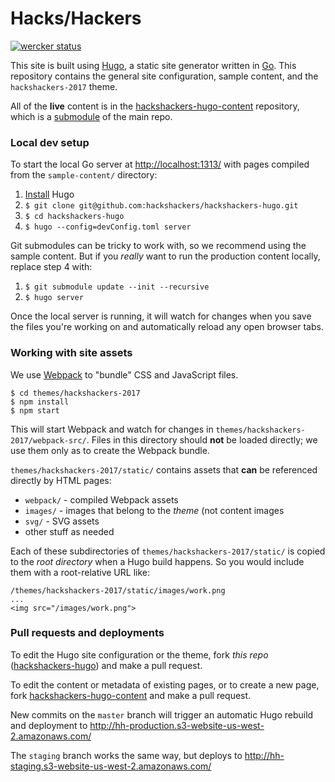 # Hacks/Hackers

[![wercker status](https://app.wercker.com/status/fe62437d890aa393a1bd651a16be98a9/s/master "wercker status")](https://app.wercker.com/project/byKey/fe62437d890aa393a1bd651a16be98a9)

This site is built using [Hugo](https://gohugo.io), a static site generator written in [Go](http://golang.org/). This repository contains the general site configuration, sample content, and the `hackshackers-2017` theme.

All of the **live** content is in the [hackshackers-hugo-content](https://github.com/hackshackers/hackshackers-hugo-content) repository, which is a [submodule](https://github.com/blog/2104-working-with-submodules) of the main repo.

### Local dev setup

To start the local Go server at [http://localhost:1313/](http://localhost:1313/) with pages compiled from the `sample-content/` directory:

1. [Install](https://gohugo.io/overview/installing/) Hugo
1. `$ git clone git@github.com:hackshackers/hackshackers-hugo.git`
1. `$ cd hackshackers-hugo`
1. `$ hugo --config=devConfig.toml server`

Git submodules can be tricky to work with, so we recommend using the sample content. But if you _really_ want to run the production content locally, replace step 4 with:

1. `$ git submodule update --init --recursive`
1. `$ hugo server`

Once the local server is running, it will watch for changes when you save the files you're working on and automatically reload any open browser tabs.

### Working with site assets

We use [Webpack](https://webpack.github.io/) to "bundle" CSS and JavaScript files.

```
$ cd themes/hackshackers-2017
$ npm install
$ npm start
```

This will start Webpack and watch for changes in `themes/hackshackers-2017/webpack-src/`. Files in this directory should **not** be loaded directly; we use them only as to create the Webpack bundle.

`themes/hackshackers-2017/static/` contains assets that **can** be referenced directly by HTML pages:

* `webpack/` - compiled Webpack assets
* `images/` - images that belong to the _theme_ (not content images
* `svg/` - SVG assets
* other stuff as needed

Each of these subdirectories of `themes/hackshackers-2017/static/` is copied to the _root directory_ when a Hugo build happens. So you would include them with a root-relative URL like:

```
/themes/hackshackers-2017/static/images/work.png
...
<img src="/images/work.png">
```

### Pull requests and deployments

To edit the Hugo site configuration or the theme, fork _this repo_ ([hackshackers-hugo](https://github.com/hackshackers/hackshackers-hugo)) and make a pull request.

To edit the content or metadata of existing pages, or to create a new page, fork [hackshackers-hugo-content](https://github.com/hackshackers/hackshackers-hugo-content) and make a pull request.

New commits on the `master` branch will trigger an automatic Hugo rebuild and deployment to http://hh-production.s3-website-us-west-2.amazonaws.com/

The `staging` branch works the same way, but deploys to http://hh-staging.s3-website-us-west-2.amazonaws.com/

